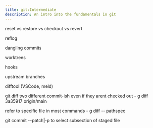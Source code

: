 ```yaml
---
title: git:Intermediate
description: An intro into the fundamentals in git
---
```


reset vs restore vs checkout        vs       revert

reflog

dangling commits

worktrees

hooks

upstream branches

difftool (VSCode, meld)

git diff two different commit-ish even if they arent checked out
    - g diff 3a35917 origin/main

refer to specific file in most commands
    - g diff -- pathspec

git commit --patch|-p to select subsection of staged file
